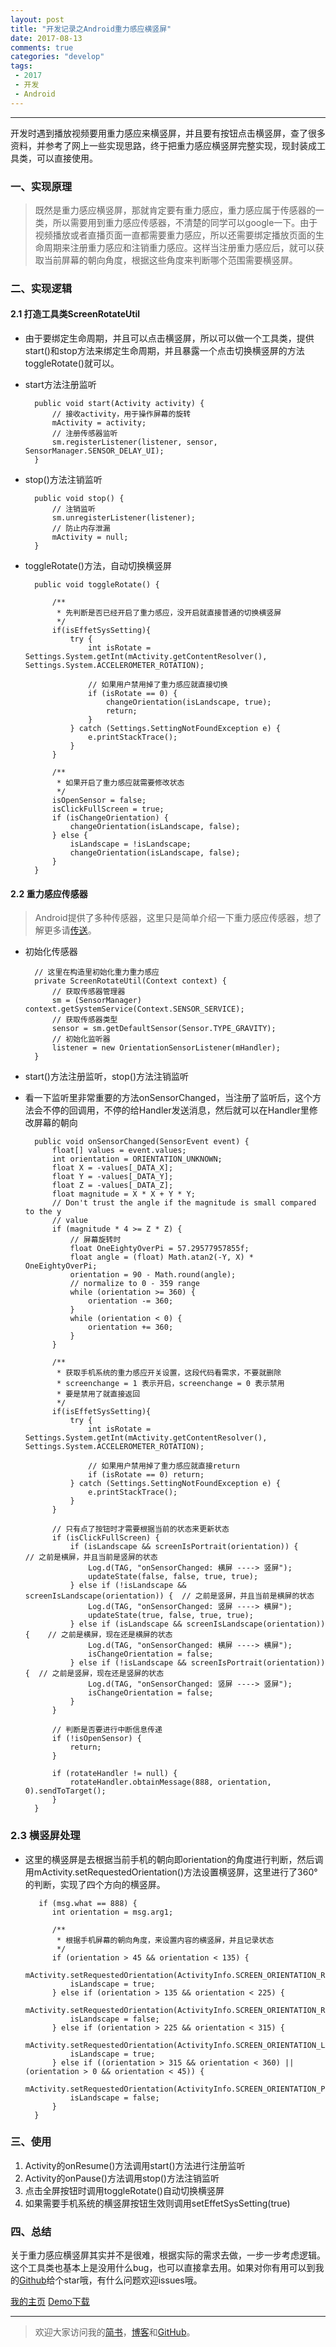 ```yaml
---
layout: post
title: "开发记录之Android重力感应横竖屏"
date: 2017-08-13
comments: true
categories: "develop"
tags:
 - 2017
 - 开发
 - Android
---
```



---

开发时遇到播放视频要用重力感应来横竖屏，并且要有按钮点击横竖屏，查了很多资料，并参考了网上一些实现思路，终于把重力感应横竖屏完整实现，现封装成工具类，可以直接使用。


### 一、实现原理
> 既然是重力感应横竖屏，那就肯定要有重力感应，重力感应属于传感器的一类，所以需要用到重力感应传感器，不清楚的同学可以google一下。由于视频播放或者直播页面一直都需要重力感应，所以还需要绑定播放页面的生命周期来注册重力感应和注销重力感应。这样当注册重力感应后，就可以获取当前屏幕的朝向角度，根据这些角度来判断哪个范围需要横竖屏。

<!-- more -->   



### 二、实现逻辑

#### 2.1 打造工具类ScreenRotateUtil
* 由于要绑定生命周期，并且可以点击横竖屏，所以可以做一个工具类，提供start()和stop方法来绑定生命周期，并且暴露一个点击切换横竖屏的方法toggleRotate()就可以。

* start方法注册监听


	    public void start(Activity activity) {
			// 接收activity，用于操作屏幕的旋转
		    mActivity = activity;
			// 注册传感器监听
		    sm.registerListener(listener, sensor, SensorManager.SENSOR_DELAY_UI);
	    }


* stop()方法注销监听


		public void stop() {
			// 注销监听
	        sm.unregisterListener(listener);
			// 防止内存泄漏
	        mActivity = null;
	    }

* toggleRotate()方法，自动切换横竖屏


		public void toggleRotate() {

	        /**
	         * 先判断是否已经开启了重力感应，没开启就直接普通的切换横竖屏
	         */
	        if(isEffetSysSetting){
	            try {
	                int isRotate = Settings.System.getInt(mActivity.getContentResolver(), Settings.System.ACCELEROMETER_ROTATION);

	                // 如果用户禁用掉了重力感应就直接切换
	                if (isRotate == 0) {
	                    changeOrientation(isLandscape, true);
	                    return;
	                }
	            } catch (Settings.SettingNotFoundException e) {
	                e.printStackTrace();
	            }
	        }

	        /**
	         * 如果开启了重力感应就需要修改状态
	         */
	        isOpenSensor = false;
	        isClickFullScreen = true;
	        if (isChangeOrientation) {
	            changeOrientation(isLandscape, false);
	        } else {
	            isLandscape = !isLandscape;
	            changeOrientation(isLandscape, false);
	        }
	    }


#### 2.2 重力感应传感器
> Android提供了多种传感器，这里只是简单介绍一下重力感应传感器，想了解更多请[传送](http://blog.csdn.net/mad1989/article/details/20848181)。

* 初始化传感器


		// 这里在构造里初始化重力重力感应
		private ScreenRotateUtil(Context context) {
	        // 获取传感器管理器
	        sm = (SensorManager) context.getSystemService(Context.SENSOR_SERVICE);
			// 获取传感器类型
	        sensor = sm.getDefaultSensor(Sensor.TYPE_GRAVITY);
			// 初始化监听器
	        listener = new OrientationSensorListener(mHandler);
	    }

* start()方法注册监听，stop()方法注销监听

* 看一下监听里非常重要的方法onSensorChanged，当注册了监听后，这个方法会不停的回调用，不停的给Handler发送消息，然后就可以在Handler里修改屏幕的朝向


        public void onSensorChanged(SensorEvent event) {
            float[] values = event.values;
            int orientation = ORIENTATION_UNKNOWN;
            float X = -values[_DATA_X];
            float Y = -values[_DATA_Y];
            float Z = -values[_DATA_Z];
            float magnitude = X * X + Y * Y;
            // Don't trust the angle if the magnitude is small compared to the y
            // value
            if (magnitude * 4 >= Z * Z) {
                // 屏幕旋转时
                float OneEightyOverPi = 57.29577957855f;
                float angle = (float) Math.atan2(-Y, X) * OneEightyOverPi;
                orientation = 90 - Math.round(angle);
                // normalize to 0 - 359 range
                while (orientation >= 360) {
                    orientation -= 360;
                }
                while (orientation < 0) {
                    orientation += 360;
                }
            }

            /**
             * 获取手机系统的重力感应开关设置，这段代码看需求，不要就删除
             * screenchange = 1 表示开启，screenchange = 0 表示禁用
             * 要是禁用了就直接返回
             */
            if(isEffetSysSetting){
                try {
                    int isRotate = Settings.System.getInt(mActivity.getContentResolver(), Settings.System.ACCELEROMETER_ROTATION);

                    // 如果用户禁用掉了重力感应就直接return
                    if (isRotate == 0) return;
                } catch (Settings.SettingNotFoundException e) {
                    e.printStackTrace();
                }
            }

            // 只有点了按钮时才需要根据当前的状态来更新状态
            if (isClickFullScreen) {
                if (isLandscape && screenIsPortrait(orientation)) {           // 之前是横屏，并且当前是竖屏的状态
                    Log.d(TAG, "onSensorChanged: 横屏 ----> 竖屏");
                    updateState(false, false, true, true);
                } else if (!isLandscape && screenIsLandscape(orientation)) {  // 之前是竖屏，并且当前是横屏的状态
                    Log.d(TAG, "onSensorChanged: 竖屏 ----> 横屏");
                    updateState(true, false, true, true);
                } else if (isLandscape && screenIsLandscape(orientation)) {    // 之前是横屏，现在还是横屏的状态
                    Log.d(TAG, "onSensorChanged: 横屏 ----> 横屏");
                    isChangeOrientation = false;
                } else if (!isLandscape && screenIsPortrait(orientation)) {  // 之前是竖屏，现在还是竖屏的状态
                    Log.d(TAG, "onSensorChanged: 竖屏 ----> 竖屏");
                    isChangeOrientation = false;
                }
            }

            // 判断是否要进行中断信息传递
            if (!isOpenSensor) {
                return;
            }

            if (rotateHandler != null) {
                rotateHandler.obtainMessage(888, orientation, 0).sendToTarget();
            }
        }


### 2.3 横竖屏处理

* 这里的横竖屏是去根据当前手机的朝向即orientation的角度进行判断，然后调用mActivity.setRequestedOrientation()方法设置横竖屏，这里进行了360°的判断，实现了四个方向的横竖屏。


		 if (msg.what == 888) {
            int orientation = msg.arg1;

            /**
             * 根据手机屏幕的朝向角度，来设置内容的横竖屏，并且记录状态
             */
            if (orientation > 45 && orientation < 135) {
                mActivity.setRequestedOrientation(ActivityInfo.SCREEN_ORIENTATION_REVERSE_LANDSCAPE);
                isLandscape = true;
            } else if (orientation > 135 && orientation < 225) {
                mActivity.setRequestedOrientation(ActivityInfo.SCREEN_ORIENTATION_REVERSE_PORTRAIT);
                isLandscape = false;
            } else if (orientation > 225 && orientation < 315) {
                mActivity.setRequestedOrientation(ActivityInfo.SCREEN_ORIENTATION_LANDSCAPE);
                isLandscape = true;
            } else if ((orientation > 315 && orientation < 360) || (orientation > 0 && orientation < 45)) {
                mActivity.setRequestedOrientation(ActivityInfo.SCREEN_ORIENTATION_PORTRAIT);
                isLandscape = false;
            }
        }



### 三、使用
1. Activity的onResume()方法调用start()方法进行注册监听
2. Activity的onPause()方法调用stop()方法注销监听
3. 点击全屏按钮时调用toggleRotate()自动切换横竖屏
4. 如果需要手机系统的横竖屏按钮生效则调用setEffetSysSetting(true)


### 四、总结
关于重力感应横竖屏其实并不是很难，根据实际的需求去做，一步一步考虑逻辑。这个工具类也基本上是没用什么bug，也可以直接拿去用。如果对你有用可以到我的[Github](https://github.com/PingerOne/ScreenRotation)给个star哦，有什么问题欢迎issues哦。

[我的主页](http://www.jianshu.com/u/64f479a1cef7)
[Demo下载](https://github.com/PingerOne/ScreenRotation)



---
> 欢迎大家访问我的[简书](http://www.jianshu.com/u/64f479a1cef7)，[博客](http://wanit.me/)和[GitHub](https://github.com/PingerOne)。
